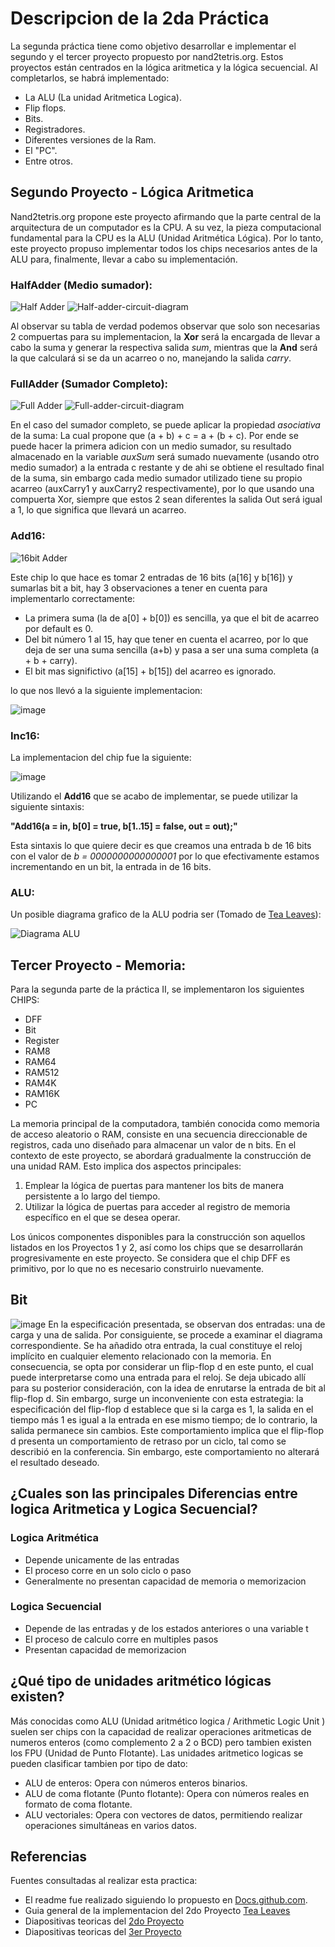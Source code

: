 # Descripcion de la 2da Práctica
La segunda práctica tiene como objetivo desarrollar e implementar el segundo y el tercer proyecto propuesto por nand2tetris.org. Estos proyectos están centrados en la lógica aritmetica y la lógica secuencial. Al completarlos, se habrá implementado:
 - La ALU (La unidad Aritmetica Logica).
 - Flip flops.
 - Bits.
 - Registradores.
 - Diferentes versiones de la Ram.
 - El "PC".
 - Entre otros.

## Segundo Proyecto - Lógica Aritmetica
Nand2tetris.org propone este proyecto afirmando que la parte central de la arquitectura de un computador es la CPU. A su vez, la pieza computacional fundamental para la CPU es la ALU (Unidad Aritmética Lógica). Por lo tanto, este proyecto propuso implementar todos los chips necesarios antes de la ALU para, finalmente, llevar a cabo su implementación.

### HalfAdder (Medio sumador):
![Half Adder](https://github.com/JuanDavidSaavedra/WolfPack-Devs/assets/128198245/1d36ba44-a89f-4fa0-b7a7-2d6433af297d)
![Half-adder-circuit-diagram](https://github.com/JuanDavidSaavedra/WolfPack-Devs/assets/102627981/68baf104-6c44-4cc9-948c-b95979919257)


Al observar su tabla de verdad podemos observar que solo son necesarias 2 compuertas para su implementacion, la **Xor** será la encargada de llevar a cabo la suma y generar la respectiva salida *sum*, mientras que la **And** será la que calculará si se da un acarreo o no, manejando la salida *carry*.

### FullAdder (Sumador Completo):
![Full Adder](https://github.com/JuanDavidSaavedra/WolfPack-Devs/assets/128198245/d2961f5b-b77d-4ee6-b5b8-306a7b7fc5a4)
![Full-adder-circuit-diagram](https://github.com/JuanDavidSaavedra/WolfPack-Devs/assets/102627981/03160838-dc13-4952-8295-00c1744c5095)


En el caso del sumador completo, se puede aplicar la propiedad *asociativa* de la suma: La cual propone que (a + b) + c = a + (b + c). Por ende se puede hacer la primera adicion con un medio sumador, su resultado almacenado en la variable *auxSum* será sumado nuevamente (usando otro medio sumador) a la entrada c restante y de ahi se obtiene el resultado final de la suma, sin embargo cada medio sumador utilizado tiene su propio acarreo (auxCarry1 y auxCarry2 respectivamente), por lo que usando una compuerta Xor, siempre que estos 2 sean diferentes la salida Out será igual a 1, lo que significa que llevará un acarreo.

### Add16:
![16bit Adder](https://github.com/JuanDavidSaavedra/WolfPack-Devs/assets/128198245/e582bce5-580e-4576-945a-a123c4f26b98)

Este chip lo que hace es tomar 2 entradas de 16 bits (a[16] y b[16]) y sumarlas bit a bit, hay 3 observaciones a tener en cuenta para implementarlo correctamente:
- La primera suma (la de a[0] + b[0]) es sencilla, ya que el bit de acarreo por default es 0.
- Del bit número 1 al 15, hay que tener en cuenta el acarreo, por lo que deja de ser una suma sencilla (a+b) y pasa a ser una suma completa (a + b + carry).
- El bit mas significtivo (a[15] + b[15]) del acarreo es ignorado.

lo que nos llevó a la siguiente implementacion:

![image](https://github.com/JuanDavidSaavedra/WolfPack-Devs/assets/128198245/8ae966a1-26c7-49c0-9aed-d17058275481)

### Inc16:
La implementacion del chip fue la siguiente:

![image](https://github.com/JuanDavidSaavedra/WolfPack-Devs/assets/128198245/f76487f5-9f77-4b7d-b43d-8c095f109fcc)

Utilizando el **Add16** que se acabo de implementar, se puede utilizar la siguiente sintaxis:

**"Add16(a = in, b[0] = true, b[1..15] = false, out = out);"**

Esta sintaxis lo que quiere decir es que creamos una entrada b de 16 bits con el valor de *b = 0000000000000001* por lo que efectivamente estamos incrementando en un bit, la entrada in de 16 bits.

### ALU:
Un posible diagrama grafico de la ALU podria ser (Tomado de [Tea Leaves](https://youtu.be/Wl53tFc5WYQ?list=PLu6SHDdOToSdD4-c9nZX2Qu3ZXnNFocOH)):

![Diagrama ALU](https://github.com/JuanDavidSaavedra/WolfPack-Devs/assets/128198245/68ac922f-8b38-41f9-921e-aee8ad343d49)


## Tercer Proyecto - Memoria:
Para la segunda parte de la práctica II, se implementaron los siguientes CHIPS:

- DFF
- Bit
- Register
- RAM8
- RAM64
- RAM512
- RAM4K
- RAM16K
- PC

La memoria principal de la computadora, también conocida como memoria de acceso aleatorio o RAM, consiste en una secuencia direccionable de registros, cada uno diseñado para almacenar un valor de n bits. En el contexto de este proyecto, se abordará gradualmente la construcción de una unidad RAM. Esto implica dos aspectos principales: 
1) Emplear la lógica de puertas para mantener los bits de manera persistente a lo largo del tiempo.
2) Utilizar la lógica de puertas para acceder al registro de memoria específico en el que se desea operar. 

Los únicos componentes disponibles para la construcción son aquellos listados en los Proyectos 1 y 2, así como los chips que se desarrollarán progresivamente en este proyecto. Se considera que el chip DFF es primitivo, por lo que no es necesario construirlo nuevamente.

## Bit
![image](https://github.com/JuanDavidSaavedra/WolfPack-Devs/assets/159449419/315f2ad0-aa55-405a-a614-dc1736a76bf3)
En la especificación presentada, se observan dos entradas: una de carga y una de salida. Por consiguiente, se procede a examinar el diagrama correspondiente. Se ha añadido otra entrada, la cual constituye el reloj implícito en cualquier elemento relacionado con la memoria. En consecuencia, se opta por considerar un flip-flop d en este punto, el cual puede interpretarse como una entrada para el reloj. Se deja ubicado allí para su posterior consideración, con la idea de enrutarse la entrada de bit al flip-flop d. Sin embargo, surge un inconveniente con esta estrategia: la especificación del flip-flop d establece que si la carga es 1, la salida en el tiempo más 1 es igual a la entrada en ese mismo tiempo; de lo contrario, la salida permanece sin cambios. Este comportamiento implica que el flip-flop d presenta un comportamiento de retraso por un ciclo, tal como se describió en la conferencia. Sin embargo, este comportamiento no alterará el resultado deseado.




## ¿Cuales son las principales Diferencias entre logica Aritmetica y Logica Secuencial?
### Logica Aritmética
* Depende unicamente de las entradas
* El proceso corre en un solo ciclo o paso
* Generalmente no presentan capacidad de memoria o memorizacion

### Logica Secuencial
* Depende de las entradas y de los estados anteriores o una variable t
* El proceso de calculo corre en multiples pasos
* Presentan capacidad de memorizacion

## ¿Qué tipo de unidades aritmético lógicas existen?
Más conocidas como ALU (Unidad aritmético logica / Arithmetic Logic Unit ) suelen ser chips con la capacidad de realizar operaciones aritmeticas de numeros enteros (como complemento 2 a 2 o BCD) pero tambien existen los FPU (Unidad de Punto Flotante).
Las unidades aritmetico logicas se pueden clasificar tambien por tipo de dato:
* ALU de enteros: Opera con números enteros binarios.
* ALU de coma flotante (Punto flotante): Opera con números reales en formato de coma flotante.
* ALU vectoriales: Opera con vectores de datos, permitiendo realizar operaciones simultáneas en varios datos.

## Referencias
Fuentes consultadas al realizar esta practica:
- El readme fue realizado siguiendo lo propuesto en [Docs.github.com](https://docs.github.com/es/get-started/writing-on-github/getting-started-with-writing-and-formatting-on-github/basic-writing-and-formatting-syntax#links).
- Guia general de la implementacion del 2do Proyecto [Tea Leaves](https://youtu.be/Wl53tFc5WYQ?list=PLu6SHDdOToSdD4-c9nZX2Qu3ZXnNFocOH)
- Diapositivas teoricas del [2do Proyecto](https://drive.google.com/file/d/1ie9s3GjM2TrvL7PrEZJ00gEwezgNLOBm/view)
- Diapositivas teoricas del [3er Proyecto](https://drive.google.com/file/d/1boFooygPrxMX-AxzogFYIZ-8QsZiDz96/view)
